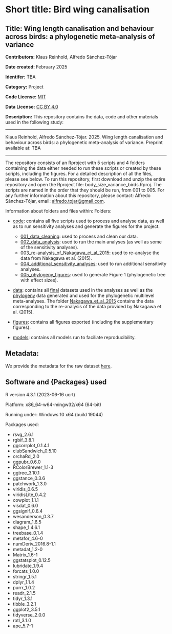 # Short title: Bird wing canalisation
## Title: Wing length canalisation and behaviour across birds: a phylogenetic meta-analysis of variance
**Contributors:** Klaus Reinhold, Alfredo Sánchez-Tójar 

**Date created:** February 2025

**Identifer:** TBA

**Category:** Project

**Code License:** [MIT](https://github.com/ASanchez-Tojar/meta-analysis_canalisation_bird_wing/blob/main/LICENSE)

**Data License:** [CC BY 4.0](https://github.com/ASanchez-Tojar/meta-analysis_canalisation_bird_wing/blob/main/data/data_LICENSE.txt)

**Description:** This repository contains the data, code and other materials used in the following study:

---

Klaus Reinhold, Alfredo Sánchez-Tójar. 2025. Wing length canalisation and behaviour across birds: a phylogenetic meta-analysis of variance. Preprint available at: TBA

---

The repository consists of an Rproject with 5 scripts and 4 folders containing the data either needed to run these scripts or created by these scripts, including the figures. For a detailed description of all the files, please see below. To run this repository, first download and unzip the entire repository and open the Rproject file:  body_size_variance_birds.Rproj. The scripts are named in the order that they should be run, from 001 to 005. For any further information about this repository, please contact: Alfredo Sánchez-Tójar, email: alfredo.tojar@gmail.com.

Information about folders and files within:
Folders:
*	[code](https://github.com/ASanchez-Tojar/meta-analysis_canalisation_bird_wing/tree/main/code): contains all five scripts used to process and analyse data, as well as to run sensitivity analyses and generate the figures for the project.
    - [001_data_cleaning](https://github.com/ASanchez-Tojar/meta-analysis_canalisation_bird_wing/blob/main/code/001_data_cleaning): used to process and clean our data.
    -	[002_data_analysis](https://github.com/ASanchez-Tojar/meta-analysis_canalisation_bird_wing/blob/main/code/002_data_analysis): used to run the main analyses (as well as some of the sensitivity analyses).
    -	[003_re-analysis_of_Nakagawa_et_al_2015](https://github.com/ASanchez-Tojar/meta-analysis_canalisation_bird_wing/blob/main/code/003_re-analysis_of_Nakagawa_et_al_2015): used to re-analyse the data from Nakagawa et al. (2015).
    -	[004_additional_sensitivity_analyses](https://github.com/ASanchez-Tojar/meta-analysis_canalisation_bird_wing/blob/main/code/004_additional_sensitivity_analyses): used to run additional sensitivity analyses.
    -	[005_phylogeny_figures](https://github.com/ASanchez-Tojar/meta-analysis_canalisation_bird_wing/blob/main/code/005_phylogeny_figures): used to generate Figure 1 (phylogenetic tree with effect sizes).

*	[data](https://github.com/ASanchez-Tojar/meta-analysis_canalisation_bird_wing/tree/main/data): contains all [final](https://github.com/ASanchez-Tojar/meta-analysis_canalisation_bird_wing/tree/main/data/final) datasets used in the analyses as well as the [phylogeny](https://github.com/ASanchez-Tojar/meta-analysis_canalisation_bird_wing/tree/main/data/phylogeny) data generated and used for the phylogenetic multilevel meta-analyses. The folder [Nakagawa_et_al_2015](https://github.com/ASanchez-Tojar/meta-analysis_canalisation_bird_wing/tree/main/data/Nakagawa_et_al_2015) contains the data corresponding to the re-analysis of the data provided by Nakagawa et al. (2015).

*	[figures](https://github.com/ASanchez-Tojar/meta-analysis_canalisation_bird_wing/tree/main/figures): contains all figures exported (including the supplementary figures).

*	[models](https://github.com/ASanchez-Tojar/meta-analysis_canalisation_bird_wing/tree/main/models): contains all models run to faciliate reproducibility.

## Metadata:
We provide the metadata for the raw dataset [here](https://github.com/ASanchez-Tojar/meta-analysis_canalisation_bird_wing/blob/main/data/METADATA.csv).

## Software and {Packages} used
R version 4.3.1 (2023-06-16 ucrt)

Platform: x86_64-w64-mingw32/x64 (64-bit)

Running under: Windows 10 x64 (build 19044)

Packages used: 
- rsvg_2.6.1          
- rgbif_3.8.1         
- ggcorrplot_0.1.4.1  
- clubSandwich_0.5.10
- orchaRd_2.0
- ggpubr_0.6.0       
- RColorBrewer_1.1-3  
- ggtree_3.10.1       
- ggstance_0.3.6      
- patchwork_1.3.0     
- viridis_0.6.5       
- viridisLite_0.4.2  
- cowplot_1.1.1       
- visdat_0.6.0        
- ggsignif_0.6.4      
- wesanderson_0.3.7   
- diagram_1.6.5       
- shape_1.4.6.1      
- treebase_0.1.4      
- metafor_4.6-0       
- numDeriv_2016.8-1.1
- metadat_1.2-0
- Matrix_1.6-1        
- ggstatsplot_0.12.5
- lubridate_1.9.4
- forcats_1.0.0       
- stringr_1.5.1       
- dplyr_1.1.4         
- purrr_1.0.2         
- readr_2.1.5        
- tidyr_1.3.1         
- tibble_3.2.1        
- ggplot2_3.5.1       
- tidyverse_2.0.0
- rotl_3.1.0
- ape_5.7-1
